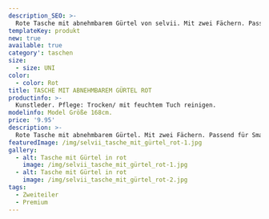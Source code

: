 ```yaml
---
description_SEO: >-
  Rote Tasche mit abnehmbarem Gürtel von selvii. Mit zwei Fächern. Passend für Smartphone, Brieftasche etc.
templateKey: produkt
new: true
available: true
category': taschen
size:
  - size: UNI
color:
  - color: Rot
title: TASCHE MIT ABNEHMBAREM GÜRTEL ROT
productinfo: >-
  Kunstleder. Pflege: Trocken/ mit feuchtem Tuch reinigen.
modelinfo: Model Größe 168cm.
price: '9.95'
description: >-
  Rote Tasche mit abnehmbarem Gürtel. Mit zwei Fächern. Passend für Smartphone, Brieftasche etc. Farbe rot
featuredImage: /img/selvii_tasche_mit_gürtel_rot-1.jpg
gallery:
  - alt: Tasche mit Gürtel in rot
    image: /img/selvii_tasche_mit_gürtel_rot-1.jpg
  - alt: Tasche mit Gürtel in rot
    image: /img/selvii_tasche_mit_gürtel_rot-2.jpg
tags:
  - Zweiteiler
  - Premium
---
```


